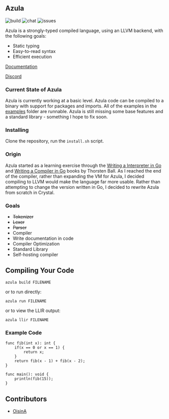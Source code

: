 ## Azula

![build](https://img.shields.io/github/workflow/status/azula-lang/azula/Azula%20tests) ![chat](https://img.shields.io/discord/606118150655705088) ![issues](https://img.shields.io/github/issues/azula-lang/azula)

Azula is a strongly-typed compiled language, using an LLVM backend, with the following goals:
- Static typing
- Easy-to-read syntax
- Efficient execution

[Documentation](https://azula-lang.github.io/azula/#/)

[Discord](https://discord.gg/Hkx8XnB)

### Current State of Azula

Azula is currently working at a basic level. Azula code can be compiled to a binary with support for packages and imports. All of the examples in the [examples](https://github.com/azula-lang/azula/tree/master/examples) folder are runnable. Azula is still missing some base features and a standard library - something I hope to fix soon.

### Installing

Clone the repository, run the `install.sh` script.

### Origin

Azula started as a learning exercise through the [Writing a Interpreter in Go](https://interpreterbook.com) and [Writing a Compiler in Go](https://compilerbook.com) books by Thorsten Ball. As I reached the end of the compiler, rather than expanding the VM for Azula, I decided compiling to LLVM would make the language far more usable. Rather than attempting to change the version written in Go, I decided to rewrite Azula from scratch in Crystal.

### Goals

- ~~Tokenizer~~
- ~~Lexer~~
- ~~Parser~~
- Compiler
- Write documentation in code
- Compiler Optimization
- Standard Library
- Self-hosting compiler

## Compiling Your Code
```
azula build FILENAME
```

or to run directly:
```
azula run FILENAME
```

or to view the LLIR output:
```
azula llir FILENAME
```

### Example Code

```
func fib(int x): int {
    if(x == 0 or x == 1) {
        return x;
    }
    return fib(x - 1) + fib(x - 2);
}

func main(): void {
    println(fib(15));
}
```

## Contributors
- [OisinA](https://github.com/OisinA)
